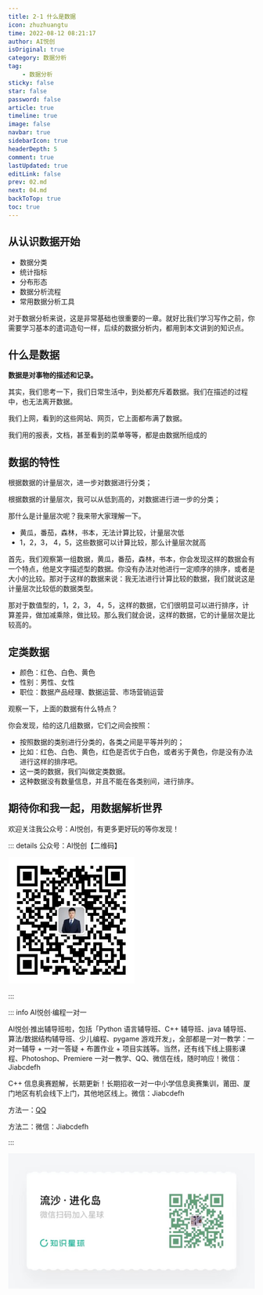 ```yaml
---
title: 2-1 什么是数据
icon: zhuzhuangtu
time: 2022-08-12 08:21:17
author: AI悦创
isOriginal: true
category: 数据分析
tag:
    - 数据分析
sticky: false
star: false
password: false
article: true
timeline: true
image: false
navbar: true
sidebarIcon: true
headerDepth: 5
comment: true
lastUpdated: true
editLink: false
prev: 02.md
next: 04.md
backToTop: true
toc: true
---
```


## 从认识数据开始

- 数据分类
- 统计指标
- 分布形态
- 数据分析流程
- 常用数据分析工具

对于数据分析来说，这是非常基础也很重要的一章。就好比我们学习写作之前，你需要学习基本的遣词造句一样，后续的数据分析内，都用到本文讲到的知识点。

## 什么是数据

**数据是对事物的描述和记录。**

其实，我们思考一下，我们日常生活中，到处都充斥着数据。我们在描述的过程中，也无法离开数据。

我们上网，看到的这些网站、网页，它上面都布满了数据。

我们用的报表，文档，甚至看到的菜单等等，都是由数据所组成的

## 数据的特性

根据数据的计量层次，进一步对数据进行分类；

根据数据的计量层次，我可以从低到高的，对数据进行进一步的分类；

那什么是计量层次呢？我来带大家理解一下。

- 黄瓜，番茄，森林，书本，无法计算比较，计量层次低
- 1，2，3， 4，5，这些数据可以计算比较，那么计量层次就高

首先，我们观察第一组数据，黄瓜，番茄，森林，书本，你会发现这样的数据会有一个特点，他是文字描述型的数据。你没有办法对他进行一定顺序的排序，或者是大小的比较。那对于这样的数据来说：我无法进行计算比较的数据，我们就说这是计量层次比较低的数据类型。

那对于数值型的，1，2，3， 4，5，这样的数据，它们很明显可以进行排序，计算差异，做加减乘除，做比较。那么我们就会说，这样的数据，它的计量层次是比较高的。



## 定类数据

- 颜色：红色、白色、黄色
- 性别：男性、女性
- 职位：数据产品经理、数据运营、市场营销运营

观察一下，上面的数据有什么特点？

你会发现，给的这几组数据，它们之间会按照：

- 按照数据的类别进行分类的，各类之间是平等并列的；
- 比如：红色、白色、黄色，红色是否优于白色，或者劣于黄色，你是没有办法进行这样的排序吧。
- 这一类的数据，我们叫做定类数据。
- 这种数据没有数量信息，并且不能在各类别间，进行排序。















## 期待你和我一起，用数据解析世界

欢迎关注我公众号：AI悦创，有更多更好玩的等你发现！

::: details 公众号：AI悦创【二维码】

![](/gzh.jpg)

:::

::: info AI悦创·编程一对一

AI悦创·推出辅导班啦，包括「Python 语言辅导班、C++ 辅导班、java 辅导班、算法/数据结构辅导班、少儿编程、pygame 游戏开发」，全部都是一对一教学：一对一辅导 + 一对一答疑 + 布置作业 + 项目实践等。当然，还有线下线上摄影课程、Photoshop、Premiere 一对一教学、QQ、微信在线，随时响应！微信：Jiabcdefh

C++ 信息奥赛题解，长期更新！长期招收一对一中小学信息奥赛集训，莆田、厦门地区有机会线下上门，其他地区线上。微信：Jiabcdefh

方法一：[QQ](http://wpa.qq.com/msgrd?v=3&uin=1432803776&site=qq&menu=yes)

方法二：微信：Jiabcdefh

:::

![](/zsxq.jpg)

















